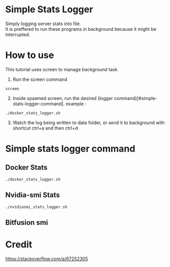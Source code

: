 # Simple Stats Logger
Simply logging server stats into file.  
It is preffered to run these programs in background because it might be interrupted.  

# How to use
This tutorial uses screen to manage background task
1. Run the screen command
  ```
  screen
  ```
2. Inside spawned screen, run the desired (logger command)[#simple-stats-logger-command].  example : 
  ```
  ./docker_stats_logger.sh
  ```
3. Watch the log being written to data folder, or send it to background with shortcut ctrl+a and then ctrl+d

# Simple stats logger command

## Docker Stats
  ```
  ./docker_stats_logger.sh
  ```

## Nvidia-smi Stats
  ```
  ./nvidiasmi_stats_logger.sh
  ```

## Bitfusion smi

# Credit
https://stackoverflow.com/a/67252305

